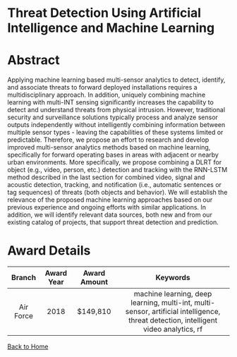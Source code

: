 
Threat Detection Using Artificial Intelligence and Machine Learning
===================================================================

# Abstract


Applying machine learning based multi-sensor analytics to detect, identify, and associate threats to forward deployed installations requires a multidisciplinary approach. In addition, uniquely combining machine learning with multi-INT sensing significantly increases the capability to detect and understand threats from physical intrusion. However, traditional security and surveillance solutions typically process and analyze sensor outputs independently without intelligently combining information between multiple sensor types - leaving the capabilities of these systems limited or predictable. Therefore, we propose an effort to research and develop improved multi-sensor analytics methods based on machine learning, specifically for forward operating bases in areas with adjacent or nearby urban environments. More specifically, we propose combining a DLRT for object (e.g., video, person, etc.) detection and tracking with the RNN-LSTM method described in the last section for combined video, signal and acoustic detection, tracking, and notification (i.e., automatic sentences or tag sequences) of threats (both objects and behavior). We will establish the relevance of the proposed machine learning approaches based on our previous experience and ongoing efforts with similar applications. In addition, we will identify relevant data sources, both new and from our existing catalog of projects, that support threat detection and prediction.  

# Award Details

|Branch|Award Year|Award Amount|Keywords|
| :---: | :---: | :---: | :---: |
|Air Force|2018|$149,810|machine learning, deep learning, multi-int, multi-sensor, artificial intelligence, threat detection, intelligent video analytics, rf|
  
  


[Back to Home](https://github.com/chrischow/dod_sbir_awards/DJ/#1394)